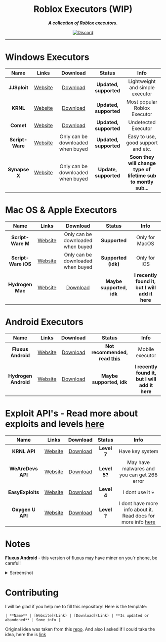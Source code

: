 <div align="center">

Roblox Executors (WIP)
===
***A collection of Roblox executors.***
 
[![Discord](https://img.shields.io/discord/931595732752953375?style=for-the-badge)](https://discord.gg/p7cxhw7E2M)
</div>

-------

# Windows Executors

| Name | Links | Download | Status | Info |
| :--: | :---: | :------: | :----: | :--: |
| **JJSploit** | [Website](https://wearedevs.net/dinfo/JJSploit) | [Download](https://wearedevs.net/d/JJSploit) | **Updated, supported** | Lightweight and simple executor |
| **KRNL** | [Website](https://krnl.place) | [Download](https://krnl.place/download.html) | **Updated, supported** | Most popular Roblox Executor |
| **Comet** | [Website](https://cometrbx.xyz) | [Download](https://wearedevs.net/d/Comet) | **Updated, supported** | Undetected Executor |
| **Script-Ware** | [Website](https://www.script-ware.com/w) | Only can be downloaded when buyed | **Updated, supported** | Easy to use, good support and etc. |
| **Synapse X** | [Website](https://x.synapse.to) | Only can be downloaded when buyed | **Update, supported** | **Soon they will change type of lifetime sub to montly sub...** |

# Mac OS & Apple Executors

| Name | Links | Download | Status | Info |
| :--: | :---: | :------: | :----: | :--: |
| **Script-Ware M** | [Website](https://www.script-ware.com/m) | Only can be downloaded when buyed | **Supported** | Only for MacOS |
| **Script-Ware iOS** | [Website](https://www.script-ware.com/ios) | Only can be downloaded when buyed | **Supported (idk)** | Only for iOS |
| **Hydrogen Mac** | [Website](https://hydrogen.onl) | [Download](https://hydrogen.onl/hydrogen_mac) | **Maybe supported, idk** | **I recently found it, but I will add it here** |

# Android Executors

| Name | Links | Download | Status | Info |
| :--: | :---: | :------: | :----: | :--: |
| **Fluxus Android** | [Website](https://fluxteam.net/android) | [Download](https://linkvertise.com/530799/fluxus-android-download/1) | **Not recommended, read [this](https://github.com/NONPLAYT/roblox-cheats#notes)** | Mobile executor |
| **Hydrogen Android** | [Website](https://hydrogen.onl) | [Download](https://hydrogen.onl/hydrogen.apk) | **Maybe supported, idk** | **I recently found it, but I will add it here** |

# Exploit API's - Read more about exploits and levels [here](https://roblox.fandom.com/wiki/Exploit#Exploit_Levels)

| Name | Links | Download | Status | Info |
| :--: | :---: | :------: | :----: | :--: |
| **KRNL API** | [Website](https://krnl.place) | [Download](https://k-storage.com/bootstrapper/files/KrnlAPI.dll) | **Level 7** | Have key system |
| **WeAreDevs API** | [Website](https://wearedevs.net/d/Exploit%20API) | [Download](https://cdnwrd2.com/r/2/1673551714278/WeAreDevs_API.dll) | **Level 5?** | May have malwares and you can get 268 error |
| **EasyExploits** | [Website](https://easyexploits.com) | [Download](https://easyexploits.com/downloadexploit?id=6) | **Level 4** | I dont use it 💀 |
| **Oxygen U API** | [Website](https://oxygenu.xyz) | [Download](https://github.com/iDevastate/Oxygen-v2/raw/main/Oxygen_API.dll) | **Level ?** | I dont have more info about it. Read docs for more info [here](https://mr-scoop.gitbook.io/oxygen-u-api/guide/including-the-api)

# Notes

**Fluxus Android** - this version of fluxus may have miner on you'r phone, be careful!
<details>
   <summary>Screenshot</summary>
   <img src="https://user-images.githubusercontent.com/76615486/216768873-fb65a136-d313-4ced-a305-71bd2b8f221f.png" alt="Screen">
</details>

# Contributing

I will be glad if you help me to fill this repository! Here is the template:

```| **Name** | [Website](Link) | [Download](Link) | **Is updated or abandoned** | Some info |```

Original idea was taken from this [repo](https://github.com/Minecraft-Anarchy/minecraft-hack-clients). And also I asked if I could take the idea, here the is [link](https://github.com/Minecraft-Anarchy/minecraft-hack-clients/discussions/17)
